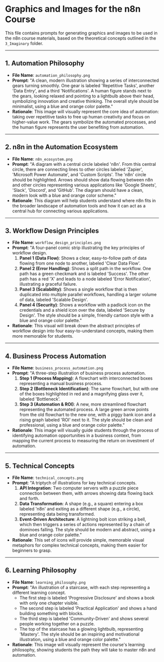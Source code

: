 # Graphics and Images for the n8n Course

This file contains prompts for generating graphics and images to be used in the n8n course materials, based on the theoretical concepts outlined in the `3_Imaginary` folder.

---

## 1. Automation Philosophy

*   **File Name**: `automation_philosophy.png`
*   **Prompt**: "A clean, modern illustration showing a series of interconnected gears turning smoothly. One gear is labeled 'Repetitive Tasks', another 'Data Entry', and a third 'Notifications'. A human figure stands next to the gears, looking relaxed and pointing to a lightbulb above their head, symbolizing innovation and creative thinking. The overall style should be minimalist, using a blue and orange color palette."
*   **Rationale**: This image will visually represent the core idea of automation: taking over repetitive tasks to free up human creativity and focus on higher-value work. The gears symbolize the automated processes, and the human figure represents the user benefiting from automation.

---

## 2. n8n in the Automation Ecosystem

*   **File Name**: `n8n_ecosystem.png`
*   **Prompt**: "A diagram with a central circle labeled 'n8n'. From this central circle, there are connecting lines to other circles labeled 'Zapier', 'Microsoft Power Automate', and 'Custom Scripts'. The 'n8n' circle should be highlighted. Arrows should show data flowing between n8n and other circles representing various applications like 'Google Sheets', 'Slack', 'Discord', and 'GitHub'. The diagram should have a clean, modern look with a blue and orange color scheme."
*   **Rationale**: This diagram will help students understand where n8n fits in the broader landscape of automation tools and how it can act as a central hub for connecting various applications.

---

## 3. Workflow Design Principles

*   **File Name**: `workflow_design_principles.png`
*   **Prompt**: "A four-panel comic strip illustrating the key principles of workflow design.
    1.  **Panel 1 (Data Flow)**: Shows a clear, easy-to-follow path of data flowing from one node to another, labeled 'Clear Data Flow'.
    2.  **Panel 2 (Error Handling)**: Shows a split path in the workflow. One path has a green checkmark and is labeled 'Success'. The other path has a red 'X' and leads to a node labeled 'Error Notification', illustrating a graceful failure.
    3.  **Panel 3 (Scalability)**: Shows a single workflow that is then duplicated into multiple parallel workflows, handling a larger volume of data, labeled 'Scalable Design'.
    4.  **Panel 4 (Security)**: Shows a workflow with a padlock icon on the credentials and a shield icon over the data, labeled 'Secure by Design'.
    The style should be a simple, friendly cartoon style with a blue and orange color palette."
*   **Rationale**: This visual will break down the abstract principles of workflow design into four easy-to-understand concepts, making them more memorable for students.

---

## 4. Business Process Automation

*   **File Name**: `business_process_automation.png`
*   **Prompt**: "A three-step illustration of business process automation.
    1.  **Step 1 (Process Mapping)**: A flowchart with interconnected boxes representing a manual business process.
    2.  **Step 2 (Bottleneck Identification)**: The same flowchart, but with one of the boxes highlighted in red and a magnifying glass over it, labeled 'Bottleneck'.
    3.  **Step 3 (Automation & ROI)**: A new, more streamlined flowchart representing the automated process. A large green arrow points from the old flowchart to the new one, with a piggy bank icon and a rising graph labeled 'ROI' next to it.
    The style should be clean and professional, using a blue and orange color palette."
*   **Rationale**: This image will visually guide students through the process of identifying automation opportunities in a business context, from mapping the current process to measuring the return on investment of automation.

---

## 5. Technical Concepts

*   **File Name**: `technical_concepts.png`
*   **Prompt**: "A triptych of illustrations for key technical concepts.
    1.  **API Integration**: Two computer servers with a puzzle piece connection between them, with arrows showing data flowing back and forth.
    2.  **Data Transformation**: A shape (e.g., a square) entering a box labeled 'n8n' and exiting as a different shape (e.g., a circle), representing data being transformed.
    3.  **Event-Driven Architecture**: A lightning bolt icon striking a bell, which then triggers a series of actions represented by a chain of dominoes falling.
    The style should be modern and abstract, using a blue and orange color palette."
*   **Rationale**: This set of icons will provide simple, memorable visual metaphors for complex technical concepts, making them easier for beginners to grasp.

---

## 6. Learning Philosophy

*   **File Name**: `learning_philosophy.png`
*   **Prompt**: "An illustration of a staircase, with each step representing a different learning concept.
    - The first step is labeled 'Progressive Disclosure' and shows a book with only one chapter visible.
    - The second step is labeled 'Practical Application' and shows a hand building something with blocks.
    - The third step is labeled 'Community-Driven' and shows several people working together on a puzzle.
    - The top of the staircase has a glowing lightbulb, representing 'Mastery'.
    The style should be an inspiring and motivational illustration, using a blue and orange color palette."
*   **Rationale**: This image will visually represent the course's learning philosophy, showing students the path they will take to master n8n and automation.
